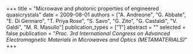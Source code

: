 +++
title = "Microwave and photonic properties of engineered quasicrystals"
date = 2009-08-01
authors = ["A. Andreone", "G. Abbate", "E. Di Gennaro", "T. Priya Rose", "S. Savo", "G. Zito", "G. Castaldi", "V. Galdi", "M. R. Masullo"]
publication_types = ["1"]
abstract = ""
selected = false
publication = "*Proc. 3rd International Congress on Advanced Electromagnetic Materials in Microwaves and Optics (METAMATERIALS)*"
+++

